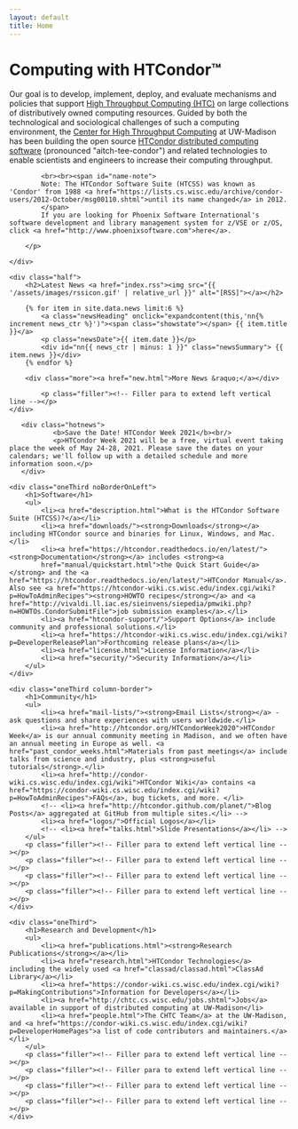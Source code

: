 ```yaml
---
layout: default
title: Home
---
```

<!--
<script src="switchcontent.js" type="text/javascript"></script>
<style type="text/css">
div.hotnews {
    margin: 1em 2em;
    padding: 0.5em 1em;
    font-size: 120%;
    border: 1px solid rgb(204,204,204);
    text-align: left;
}
</style>
-->

<div class="rowOfBoxes">
    <div class="half noBorderOnLeft">
        <h1>Computing with HTCondor&trade;</h1>
        <!-- <img src="images/HTCondor-head.gif" alt="[HTCondor-head]" border="0" align="left"> -->
        <p>
            Our goal is to develop, implement, deploy, and evaluate mechanisms and policies that support <a href="htc.html">High Throughput Computing (HTC)</a> on large collections of distributively owned computing resources. Guided by both the technological and sociological challenges of such a computing environment, the <a href="http://chtc.cs.wisc.edu/">Center for High Throughput Computing</a> at UW-Madison has been building the open source <a href="description.html">HTCondor distributed computing software</a> (pronounced "aitch-tee-condor") and related technologies to enable scientists and engineers to increase their computing throughput.

            <br><br><span id="name-note">
            Note: The HTCondor Software Suite (HTCSS) was known as 'Condor' from 1988 <a href="https://lists.cs.wisc.edu/archive/condor-users/2012-October/msg00110.shtml">until its name changed</a> in 2012.
            </span>
            If you are looking for Phoenix Software International's software development and library management system for z/VSE or z/OS, click <a href="http://www.phoenixsoftware.com">here</a>.

        </p>

    </div>

    <div class="half">
        <h2>Latest News <a href="index.rss"><img src="{{ '/assets/images/rssicon.gif' | relative_url }}" alt="[RSS]"></a></h2>

        {% for item in site.data.news limit:6 %}
            <a class="newsHeading" onclick="expandcontent(this,'nn{% increment news_ctr %}')"><span class="showstate"></span> {{ item.title }}</a>
            <p class="newsDate">{{ item.date }}</p>
            <div id="nn{{ news_ctr | minus: 1 }}" class="newsSummary"> {{ item.news }}</div>
        {% endfor %}

        <div class="more"><a href="new.html">More News &raquo;</a></div>

            <p class="filler"><!-- Filler para to extend left vertical line --></p>
    </div>
</div>

<div class="rowOfBoxes">
<!-- This is "hotnews" template, used for relatively short lived news we
     want to emphasize, like Condor Week.  Keep it brief and use with care. -->

       <div class="hotnews">
               <b>Save the Date! HTCondor Week 2021</b><br/>
               <p>HTCondor Week 2021 will be a free, virtual event taking place the week of May 24-28, 2021. Please save the dates on your calendars; we'll follow up with a detailed schedule and more information soon.</p>
       </div>

</div>

<div class="rowOfBoxes dividingBorderAbove">

    <div class="oneThird noBorderOnLeft">
        <h1>Software</h1>
        <ul>
            <li><a href="description.html">What is the HTCondor Software Suite (HTCSS)?</a></li>
            <li><a href="downloads/"><strong>Downloads</strong></a> including HTCondor source and binaries for Linux, Windows, and Mac.</li>
            <li><a href="https://htcondor.readthedocs.io/en/latest/"><strong>Documentation</strong></a> includes <strong><a
            href="manual/quickstart.html">the Quick Start Guide</a></strong> and the <a href="https://htcondor.readthedocs.io/en/latest/">HTCondor Manual</a>. Also see <a href="https://htcondor-wiki.cs.wisc.edu/index.cgi/wiki?p=HowToAdminRecipes"><strong>HOWTO recipes</strong></a> and <a href="http://vivaldi.ll.iac.es/sieinvens/siepedia/pmwiki.php?n=HOWTOs.CondorSubmitFile">job submission examples</a>.</li>
            <li><a href="htcondor-support/">Support Options</a> include community and professional solutions.</li>
            <li><a href="https://htcondor-wiki.cs.wisc.edu/index.cgi/wiki?p=DeveloperReleasePlan">Forthcoming release plans</a></li>
            <li><a href="license.html">License Information</a></li>
            <li><a href="security/">Security Information</a></li>
        </ul>
    </div>

    <div class="oneThird column-border">
        <h1>Community</h1>
        <ul>
            <li><a href="mail-lists/"><strong>Email Lists</strong></a> - ask questions and share experiences with users worldwide.</li>
            <li><a href="http://htcondor.org/HTCondorWeek2020">HTCondor Week</a> is our annual community meeting in Madison, and we often have an annual meeting in Europe as well. <a href="past_condor_weeks.html">Materials from past meetings</a> include talks from science and industry, plus <strong>useful tutorials</strong>.</li>
            <li><a href="http://condor-wiki.cs.wisc.edu/index.cgi/wiki">HTCondor Wiki</a> contains <a href="https://condor-wiki.cs.wisc.edu/index.cgi/wiki?p=HowToAdminRecipes">FAQs</a>, bug tickets, and more. </li>
            <!-- <li><a href="http://htcondor.github.com/planet/">Blog Posts</a> aggregated at GitHub from multiple sites.</li> -->
            <li><a href="logos/">Official Logos</a></li>
            <!-- <li><a href="talks.html">Slide Presentations</a></li> -->
        </ul>
        <p class="filler"><!-- Filler para to extend left vertical line --></p>
        <p class="filler"><!-- Filler para to extend left vertical line --></p>
        <p class="filler"><!-- Filler para to extend left vertical line --></p>
        <p class="filler"><!-- Filler para to extend left vertical line --></p>
    </div>

    <div class="oneThird">
        <h1>Research and Development</h1>
        <ul>
            <li><a href="publications.html"><strong>Research Publications</strong></a></li>
            <li><a href="research.html">HTCondor Technologies</a> including the widely used <a href="classad/classad.html">ClassAd Library</a></li>
            <li><a href="https://condor-wiki.cs.wisc.edu/index.cgi/wiki?p=MakingContributions">Information for Developers</a></li>
            <li><a href="http://chtc.cs.wisc.edu/jobs.shtml">Jobs</a> available in support of distributed computing at UW-Madison</li>
            <li><a href="people.html">The CHTC Team</a> at the UW-Madison, and <a href="https://condor-wiki.cs.wisc.edu/index.cgi/wiki?p=DeveloperHomePages">a list of code contributors and maintainers.</a></li>
        </ul>
        <p class="filler"><!-- Filler para to extend left vertical line --></p>
        <p class="filler"><!-- Filler para to extend left vertical line --></p>
        <p class="filler"><!-- Filler para to extend left vertical line --></p>
        <p class="filler"><!-- Filler para to extend left vertical line --></p>
    </div>

</div>
